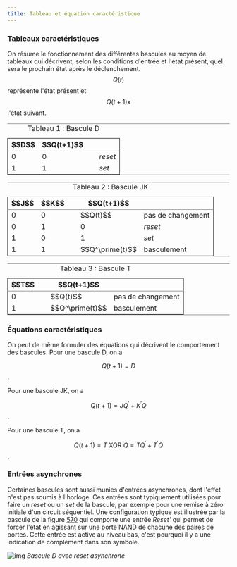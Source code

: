 ```yaml
---
title: Tableau et équation caractéristique
---
```


### Tableaux caractéristiques

On résume le fonctionnement des différentes bascules au moyen de tableaux qui décrivent, selon les conditions d'entrée et l'état présent, quel sera le prochain état après le déclenchement. $$Q(t)$$ représente l'état présent et  $$Q(t+1)x$$ l'état suivant.



<table id="orgd45c9c7" border="2" cellspacing="0" cellpadding="6" rules="groups" frame="hsides">
<caption class="t-above"><span class="table-number">Tableau 1 :</span> Bascule D</caption>

<colgroup>
<col  class="org-right" />

<col  class="org-right" />

<col  class="org-left" />

<col  class="org-left" />
</colgroup>
<thead>
<tr>
<th scope="col" class="org-right">$$D$$</th>
<th scope="col" class="org-right">$$Q(t+1)$$</th>
<th scope="col" class="org-left">&#xa0;</th>
<th scope="col" class="org-left">&#xa0;</th>
</tr>
</thead>

<tbody>
<tr>
<td class="org-right">0</td>
<td class="org-right">0</td>
<td class="org-left">&#xa0;</td>
<td class="org-left"><i>reset</i></td>
</tr>


<tr>
<td class="org-right">1</td>
<td class="org-right">1</td>
<td class="org-left">&#xa0;</td>
<td class="org-left"><i>set</i></td>
</tr>
</tbody>
</table>

<table id="org0899270" border="2" cellspacing="0" cellpadding="6" rules="groups" frame="hsides">
<caption class="t-above"><span class="table-number">Tableau 2 :</span> Bascule JK</caption>

<colgroup>
<col  class="org-right" />

<col  class="org-right" />

<col  class="org-left" />

<col  class="org-left" />

<col  class="org-left" />
</colgroup>
<thead>
<tr>
<th scope="col" class="org-right">$$J$$</th>
<th scope="col" class="org-right">$$K$$</th>
<th scope="col" class="org-left">&#xa0;</th>
<th scope="col" class="org-left">$$Q(t+1)$$</th>
<th scope="col" class="org-left">&#xa0;</th>
</tr>
</thead>

<tbody>
<tr>
<td class="org-right">0</td>
<td class="org-right">0</td>
<td class="org-left">&#xa0;</td>
<td class="org-left">$$Q(t)$$</td>
<td class="org-left">pas de changement</td>
</tr>


<tr>
<td class="org-right">0</td>
<td class="org-right">1</td>
<td class="org-left">&#xa0;</td>
<td class="org-left">0</td>
<td class="org-left"><i>reset</i></td>
</tr>


<tr>
<td class="org-right">1</td>
<td class="org-right">0</td>
<td class="org-left">&#xa0;</td>
<td class="org-left">1</td>
<td class="org-left"><i>set</i></td>
</tr>


<tr>
<td class="org-right">1</td>
<td class="org-right">1</td>
<td class="org-left">&#xa0;</td>
<td class="org-left">$$Q^\prime(t)$$</td>
<td class="org-left">basculement</td>
</tr>
</tbody>
</table>

<table id="org29d5fb7" border="2" cellspacing="0" cellpadding="6" rules="groups" frame="hsides">
<caption class="t-above"><span class="table-number">Tableau 3 :</span> Bascule T</caption>

<colgroup>
<col  class="org-right" />

<col  class="org-left" />

<col  class="org-left" />

<col  class="org-left" />
</colgroup>
<thead>
<tr>
<th scope="col" class="org-right">$$T$$</th>
<th scope="col" class="org-left">&#xa0;</th>
<th scope="col" class="org-left">$$Q(t+1)$$</th>
<th scope="col" class="org-left">&#xa0;</th>
</tr>
</thead>

<tbody>
<tr>
<td class="org-right">0</td>
<td class="org-left">&#xa0;</td>
<td class="org-left">$$Q(t)$$</td>
<td class="org-left">pas de changement</td>
</tr>


<tr>
<td class="org-right">1</td>
<td class="org-left">&#xa0;</td>
<td class="org-left">$$Q^\prime(t)$$</td>
<td class="org-left">basculement</td>
</tr>
</tbody>
</table>




### Équations caractéristiques

On peut de même formuler des équations qui décrivent le comportement des bascules. Pour une bascule D, on a

$$ Q(t+1) = D $$.

Pour une bascule JK, on a

$$ Q(t+1) =J Q^\prime + K^\prime Q $$.

Pour une bascule T, on a

$$ Q(t+1) = T \mbox{ XOR } Q = T Q^\prime + T^\prime Q $$.


### Entrées asynchrones

Certaines bascules sont aussi munies d'entrées asynchrones, dont
l'effet n'est pas soumis à l'horloge. Ces entrées sont typiquement
utilisées pour faire un *reset* ou un *set* de la bascule, par exemple
pour une remise à zéro initiale d'un circuit séquentiel. Une
configuration typique est illustrée par la bascule de la figure
[570](#org701f1fd) qui comporte une entrée *Reset'* qui permet de
forcer l'état en agissant sur une porte NAND de chacune des paires de
portes. Cette entrée est active au niveau bas, c'est pourquoi il y a une indication de complément dans son symbole.

![img]({{site.baseurl}}/img/D_front_montant_setasyn.svg "Bascule D avec reset asynchrone")
*Bascule D avec reset asynchrone*
